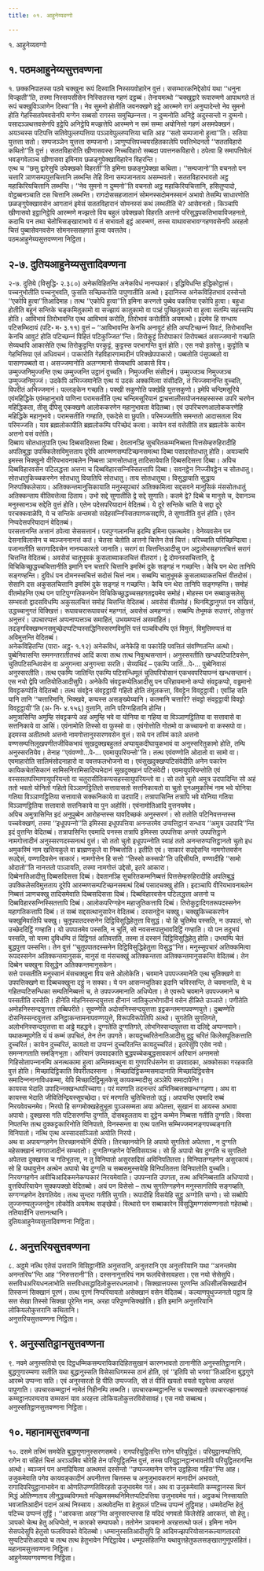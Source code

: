 ```yaml
---
title: ०१. आहुनेय्यवग्गो

---
```

१. आहुनेय्यवग्गो  


## १. पठमआहुनेय्यसुत्तवण्णना

१. छक्‍कनिपातस्स पठमे चक्खुना रूपं दिस्वाति निस्सयवोहारेन वुत्तं। ससम्भारकनिद्देसोयं यथा ‘‘धनुना विज्झती’’ति, तस्मा निस्सयसीसेन निस्सितस्स गहणं दट्ठब्बं। तेनायमत्थो ‘‘चक्खुद्वारे रूपारम्मणे आपाथगते तं रूपं चक्खुविञ्‍ञाणेन दिस्वा’’ति। नेव सुमनो होतीति जवनक्खणे इट्ठे आरम्मणे रागं अनुप्पादेन्तो नेव सुमनो होति गेहस्सितपेमवसेनपि मग्गेन सब्बसो रागस्स समुच्छिन्‍नत्ता। न दुम्मनोति अनिट्ठे अदुस्सन्तो न दुम्मनो। पसादञ्‍ञथत्तवसेनपि इट्ठेपि अनिट्ठेपि मज्झत्तेपि आरम्मणे न समं सम्मा अयोनिसो गहणं असमपेक्खनं। अयञ्‍चस्स पटिपत्ति सतिवेपुल्‍लप्पत्तिया पञ्‍ञावेपुल्‍लप्पत्तिया चाति आह ‘‘सतो सम्पजानो हुत्वा’’ति। सतिया युत्तत्ता सतो। सम्पजञ्‍ञेन युत्तत्ता सम्पजानो। ञाणुप्पत्तिपच्‍चयरहितकालेपि पवत्तिभेदनतो ‘‘सततविहारो कथितो’’ति वुत्तं। सततविहारोति खीणासवस्स निच्‍चविहारो सब्बदा पवत्तनकविहारो। ठपेत्वा हि समापत्तिवेलं भवङ्गवेलञ्‍च खीणासवा इमिनाव छळङ्गुपेक्खाविहारेन विहरन्ति।  
एत्थ च ‘‘छसु द्वारेसुपि उपेक्खको विहरती’’ति इमिना छळङ्गुपेक्खा कथिता। ‘‘सम्पजानो’’ति वचनतो पन चत्तारि ञाणसम्पयुत्तचित्तानि लब्भन्ति तेहि विना सम्पजानताय असम्भवतो। सततविहारभावतो अट्ठ महाकिरियचित्तानि लब्भन्ति। ‘‘नेव सुमनो न दुम्मनो’’ति वचनतो अट्ठ महाकिरियचित्तानि, हसितुप्पादो, वोट्ठब्बनञ्‍चाति दस चित्तानि लब्भन्ति। रागदोससहजातानं सोमनस्सदोमनस्सानं अभावो तेसम्पि साधारणोति छळङ्गुपेक्खावसेन आगतानं इमेसं सततविहारानं सोमनस्सं कथं लब्भतीति चे? आसेवनतो। किञ्‍चापि खीणासवो इट्ठानिट्ठेपि आरम्मणे मज्झत्तो विय बहुलं उपेक्खको विहरति अत्तनो परिसुद्धपकतिभावाविजहनतो, कदाचि पन तथा चेतोभिसङ्खाराभावे यं तं सभावतो इट्ठं आरम्मणं, तस्स याथावसभावग्गहणवसेनपि अरहतो चित्तं पुब्बासेवनवसेन सोमनस्ससहगतं हुत्वा पवत्ततेव।  
पठमआहुनेय्यसुत्तवण्णना निट्ठिता।  


## २-७. दुतियआहुनेय्यसुत्तादिवण्णना

२-७. दुतिये (विसुद्धि॰ २.३८०) अनेकविहितन्ति अनेकविधं नानप्पकारं। इद्धिविधन्ति इद्धिकोट्ठासं। पच्‍चनुभोतीति पच्‍चनुभवति, फुसति सच्छिकरोति पापुणातीति अत्थो। इदानिस्स अनेकविहितभावं दस्सेन्तो ‘‘एकोपि हुत्वा’’तिआदिमाह। तत्थ ‘‘एकोपि हुत्वा’’ति इमिना करणतो पुब्बेव पकतिया एकोपि हुत्वा। बहुधा होतीति बहूनं सन्तिके चङ्कमितुकामो वा सज्झायं कातुकामो वा पञ्हं पुच्छितुकामो वा हुत्वा सतम्पि सहस्सम्पि होति। आविभावं तिरोभावन्ति एत्थ आविभावं करोति, तिरोभावं करोतीति अयमत्थो। इदमेव हि सन्धाय पटिसम्भिदायं (पटि॰ म॰ ३.११) वुत्तं – ‘‘आविभावन्ति केनचि अनावुटं होति अप्पटिच्छन्‍नं विवटं, तिरोभावन्ति केनचि आवुटं होति पटिच्छन्‍नं पिहितं पटिकुज्‍जित’’न्ति। तिरोकुट्टं तिरोपाकारं तिरोपब्बतं असज्‍जमानो गच्छति सेय्यथापि आकासेति एत्थ तिरोकुट्टन्ति परकुट्टं, कुट्टस्स परभागन्ति वुत्तं होति। एस नयो इतरेसु। कुट्टोति च गेहभित्तिया एतं अधिवचनं। पाकारोति गेहविहारगामादीनं परिक्खेपपाकारो। पब्बतोति पंसुपब्बतो वा पासाणपब्बतो वा। असज्‍जमानोति अलग्गमानो सेय्यथापि आकासे विय।  
उम्मुज्‍जनिमुज्‍जन्ति एत्थ उम्मुज्‍जन्ति उट्ठानं वुच्‍चति। निमुज्‍जन्ति संसीदनं। उम्मुज्‍जञ्‍च निमुज्‍जञ्‍च उम्मुज्‍जनिमुज्‍जं। उदकेपि अभिज्‍जमानेति एत्थ यं उदकं अक्‍कमित्वा संसीदति, तं भिज्‍जमानन्ति वुच्‍चति, विपरीतं अभिज्‍जमानं। पल्‍लङ्केन गच्छति। पक्खी सकुणोति पक्खेहि युत्तसकुणो। इमेपि चन्दिमसूरिये एवंमहिद्धिके एवंमहानुभावे पाणिना परामसतीति एत्थ चन्दिमसूरियानं द्वाचत्तालीसयोजनसहस्सस्स उपरि चरणेन महिद्धिकता, तीसु दीपेसु एकक्खणे आलोककरणेन महानुभावता वेदितब्बा। एवं उपरिचरणआलोककरणेहि महिद्धिके महानुभावे। परामसतीति गण्हाति, एकदेसे वा छुपति। परिमज्‍जतीति समन्ततो आदासतला विय परिमज्‍जति। याव ब्रह्मलोकापीति ब्रह्मलोकम्पि परिच्छेदं कत्वा। कायेन वसं वत्तेतीति तत्र ब्रह्मलोके कायेन अत्तनो वसं वत्तेति।  
दिब्बाय सोतधातुयाति एत्थ दिब्बसदिसत्ता दिब्बा। देवतानञ्हि सुचरितकम्मनिब्बत्ता पित्तसेम्हरुहिरादीहि अपलिबुद्धा उपक्‍किलेसविमुत्तताय दूरेपि आरम्मणसम्पटिच्छनसमत्था दिब्बा पसादसोतधातु होति। अयञ्‍चापि इमस्स भिक्खुनो वीरियभावनाबलेन निब्बत्ता ञाणसोतधातु तादिसायेवाति दिब्बसदिसत्ता दिब्बा। अपिच दिब्बविहारवसेन पटिलद्धत्ता अत्तना च दिब्बविहारसन्‍निस्सितत्तापि दिब्बा। सवनट्ठेन निज्‍जीवट्ठेन च सोतधातु। सोतधातुकिच्‍चकरणेन सोतधातु वियातिपि सोतधातु। ताय सोतधातुया। विसुद्धायाति सुद्धाय निरुपक्‍किलेसाय। अतिक्‍कन्तमानुसिकायाति मनुस्सूपचारं अतिक्‍कमित्वा सद्दसवने मानुसिकं मंससोतधातुं अतिक्‍कन्ताय वीतिवत्तेत्वा ठिताय। उभो सद्दे सुणातीति द्वे सद्दे सुणाति। कतमे द्वे? दिब्बे च मानुसे च, देवानञ्‍च मनुस्सानञ्‍च सद्देति वुत्तं होति। एतेन पदेसपरियादानं वेदितब्बं। ये दूरे सन्तिके चाति ये सद्दा दूरे परचक्‍कवाळेपि, ये च सन्तिके अन्तमसो सदेहसन्‍निस्सितपाणकसद्दापि, ते सुणातीति वुत्तं होति। एतेन निप्पदेसपरियादानं वेदितब्बं।  
परसत्तानन्ति अत्तानं ठपेत्वा सेससत्तानं। परपुग्गलानन्ति इदम्पि इमिना एकत्थमेव। वेनेय्यवसेन पन देसनाविलासेन च ब्यञ्‍जननानत्तं कतं। चेतसा चेतोति अत्तनो चित्तेन तेसं चित्तं। परिच्‍चाति परिच्छिन्दित्वा। पजानातीति सरागादिवसेन नानप्पकारतो जानाति। सरागं वा चित्तन्तिआदीसु पन अट्ठलोभसहगतचित्तं सरागं चित्तन्ति वेदितब्बं। अवसेसं चातुभूमकं कुसलाब्याकतचित्तं वीतरागं। द्वे दोमनस्सचित्तानि, द्वे विचिकिच्छुद्धच्‍चचित्तानीति इमानि पन चत्तारि चित्तानि इमस्मिं दुके सङ्गहं न गच्छन्ति। केचि पन थेरा तानिपि सङ्गण्हन्ति। दुविधं पन दोमनस्सचित्तं सदोसं चित्तं नाम। सब्बम्पि चातुभूमकं कुसलाब्याकतचित्तं वीतदोसं। सेसानि दस अकुसलचित्तानि इमस्मिं दुके सङ्गहं न गच्छन्ति। केचि पन थेरा तानिपि सङ्गण्हन्ति। समोहं वीतमोहन्ति एत्थ पन पाटिपुग्गलिकनयेन विचिकिच्छुद्धच्‍चसहगतद्वयमेव समोहं। मोहस्स पन सब्बाकुसलेसु सम्भवतो द्वादसविधम्पि अकुसलचित्तं समोहं चित्तन्ति वेदितब्बं। अवसेसं वीतमोहं। थिनमिद्धानुगतं पन संखित्तं, उद्धच्‍चानुगतं विक्खित्तं। रूपावचरारूपावचरं महग्गतं, अवसेसं अमहग्गतं। सब्बम्पि तेभूमकं सउत्तरं, लोकुत्तरं अनुत्तरं। उपचारप्पत्तं अप्पनाप्पत्तञ्‍च समाहितं, उभयमप्पत्तं असमाहितं। तदङ्गविक्खम्भनसमुच्छेदप्पटिप्पस्सद्धिनिस्सरणविमुत्तिं पत्तं पञ्‍चविधम्पि एतं विमुत्तं, विमुत्तिमप्पत्तं वा अविमुत्तन्ति वेदितब्बं।  
अनेकविहितन्ति (पारा॰ अट्ठ॰ १.१२) अनेकविधं, अनेकेहि वा पकारेहि पवत्तितं संवण्णितन्ति अत्थो। पुब्बेनिवासन्ति समनन्तरातीतभवं आदिं कत्वा तत्थ तत्थ निवुत्थसन्तानं। अनुस्सरतीति खन्धपटिपाटिवसेन, चुतिपटिसन्धिवसेन वा अनुगन्त्वा अनुगन्त्वा सरति। सेय्यथिदं – एकम्पि जातिं…पे॰… पुब्बेनिवासं अनुस्सरतीति। तत्थ एकम्पि जातिन्ति एकम्पि पटिसन्धिमूलं चुतिपरियोसानं एकभवपरियापन्‍नं खन्धसन्तानं। एस नयो द्वेपि जातियोतिआदीसुपि। अनेकेपि संवट्टकप्पेतिआदीसु पन परिहायमानो कप्पो संवट्टकप्पो, वड्ढमानो विवट्टकप्पोति वेदितब्बो। तत्थ संवट्टेन संवट्टट्ठायी गहितो होति तंमूलकत्ता, विवट्टेन विवट्टट्ठायी। एवञ्हि सति यानि तानि ‘‘चत्तारिमानि, भिक्खवे, कप्पस्स असङ्ख्येय्यानि। कतमानि चत्तारि? संवट्टो संवट्टट्ठायी विवट्टो विवट्टट्ठायी’’ति (अ॰ नि॰ ४.१५६) वुत्तानि, तानि परिग्गहितानि होन्ति।  
अमुत्रासिन्ति अमुम्हि संवट्टकप्पे अहं अमुम्हि भवे वा योनिया वा गहिया वा विञ्‍ञाणट्ठितिया वा सत्तावासे वा सत्तनिकाये वा आसिं। एवंनामोति तिस्सो वा फुस्सो वा। एवंगोत्तोति गोतमो वा कच्‍चायनो वा कस्सपो वा। इदमस्स अतीतभवे अत्तनो नामगोत्तानुस्सरणवसेन वुत्तं। सचे पन तस्मिं काले अत्तनो वण्णसम्पत्तिलूखपणीतजीविकभावं सुखदुक्खबहुलतं अप्पायुकदीघायुकभावं वा अनुस्सरितुकामो होति, तम्पि अनुस्सरतियेव। तेनाह ‘‘एवंवण्णो…पे॰… एवमायुपरियन्तो’’ति। तत्थ एवंवण्णोति ओदातो वा सामो वा। एवमाहारोति सालिमंसोदनाहारो वा पवत्तफलभोजनो वा। एवंसुखदुक्खप्पटिसंवेदीति अनेन पकारेन कायिकचेतसिकानं सामिसनिरामिसादिप्पभेदानं सुखदुक्खानं पटिसंवेदी। एवमायुपरियन्तोति एवं वस्ससतपरिमाणायुपरियन्तो वा चतुरासीतिकप्पसहस्सायुपरियन्तो वा। सो ततो चुतो अमुत्र उदपादिन्ति सो अहं ततो भवतो योनितो गहितो विञ्‍ञाणट्ठितितो सत्तावासतो सत्तनिकायतो वा चुतो पुनअमुकस्मिं नाम भवे योनिया गतिया विञ्‍ञाणट्ठितिया सत्तावासे सक्‍कनिकाये वा उदपादिं। तत्रापासिन्ति तत्रापि भवे योनिया गतिया विञ्‍ञाणट्ठितिया सत्तावासे सत्तनिकाये वा पुन अहोसिं। एवंनामोतिआदि वुत्तनयमेव।  
अपिच अमुत्रासिन्ति इदं अनुपुब्बेन आरोहन्तस्स यावदिच्छकं अनुस्सरणं। सो ततोति पटिनिवत्तन्तस्स पच्‍चवेक्खणं, तस्मा ‘‘इधूपपन्‍नो’’ति इमिस्सा इधूपपत्तिया अनन्तरमेव उप्पत्तिट्ठानं सन्धाय ‘‘अमुत्र उदपादि’’न्ति इदं वुत्तन्ति वेदितब्बं। तत्रापासिन्ति एवमादि पनस्स तत्रापि इमिस्सा उपपत्तिया अन्तरे उपपत्तिट्ठाने नामगोत्तादीनं अनुस्सरणदस्सनत्थं वुत्तं। सो ततो चुतो इधूपपन्‍नोति स्वाहं ततो अनन्तरुप्पत्तिट्ठानतो चुतो इध अमुकस्मिं नाम खत्तियकुले वा ब्राह्मणकुले वा निब्बत्तोति। इतीति एवं। साकारं सउद्देसन्ति नामगोत्तवसेन सउद्देसं, वण्णादिवसेन साकारं। नामगोत्तेन हि सत्तो ‘‘तिस्सो कस्सपो’’ति उद्दिसीयति, वण्णादीहि ‘‘सामो ओदातो’’ति नानत्ततो पञ्‍ञायति, तस्मा नामगोत्तं उद्देसो, इतरे आकारा।  
दिब्बेनातिआदीसु दिब्बसदिसत्ता दिब्बं। देवतानञ्हि सुचरितकम्मनिब्बत्तं पित्तसेम्हरुहिरादीहि अपलिबुद्धं उपक्‍किलेसविमुत्तताय दूरेपि आरम्मणसम्पटिच्छनसमत्थं दिब्बं पसादचक्खु होति। इदञ्‍चापि वीरियभावनाबलेन निब्बत्तं ञाणचक्खु तादिसमेवाति दिब्बसदिसत्ता दिब्बं। दिब्बविहारवसेन पटिलद्धत्ता अत्तनो च दिब्बविहारसन्‍निस्सितत्तापि दिब्बं। आलोकपरिग्गहेन महाजुतिकत्तापि दिब्बं। तिरोकुट्टादिगतरूपदस्सनेन महागतिकत्तापि दिब्बं। तं सब्बं सद्दसत्थानुसारेन वेदितब्बं। दस्सनट्ठेन चक्खु। चक्खुकिच्‍चकरणेन चक्खुमिवातिपि चक्खु। चुतूपपातदस्सनेन दिट्ठिविसुद्धिहेतुत्ता विसुद्धं। यो हि चुतिमेव पस्सति, न उपपातं, सो उच्छेददिट्ठिं गण्हाति। यो उपपातमेव पस्सति, न चुतिं, सो नवसत्तपातुभावदिट्ठिं गण्हाति। यो पन तदुभयं पस्सति, सो यस्मा दुविधम्पि तं दिट्ठिगतं अतिवत्तति, तस्मा तं दस्सनं दिट्ठिविसुद्धिहेतु होति। उभयम्पि चेतं बुद्धपुत्ता पस्सन्ति। तेन वुत्तं ‘‘चुतूपपातदस्सनेन दिट्ठिविसुद्धिहेतुत्ता विसुद्ध’’न्ति। मनुस्सूपचारं अतिक्‍कमित्वा रूपदस्सनेन अतिक्‍कन्तमानुसकं, मानुसं वा मंसचक्खुं अतिक्‍कन्तत्ता अतिक्‍कन्तमानुसकन्ति वेदितब्बं। तेन दिब्बेन चक्खुना विसुद्धेन अतिक्‍कन्तमानुसकेन।  
सत्ते पस्सतीति मनुस्सानं मंसचक्खुना विय सत्ते ओलोकेति। चवमाने उपपज्‍जमानेति एत्थ चुतिक्खणे वा उपपत्तिक्खणे वा दिब्बचक्खुना दट्ठुं न सक्‍का। ये पन आसन्‍नचुतिका इदानि चविस्सन्ति, ते चवमानाति, ये च गहितप्पटिसन्धिका सम्पतिनिब्बत्ता च, ते उपपज्‍जमानाति अधिप्पेता। ते एवरूपे चवमाने उपपज्‍जमाने च पस्सतीति दस्सेति। हीनेति मोहनिस्सन्दयुत्तत्ता हीनानं जातिकुलभोगादीनं वसेन हीळिते उञ्‍ञाते। पणीतेति अमोहनिस्सन्दयुत्तत्ता तब्बिपरीते। सुवण्णेति अदोसनिस्सन्दयुत्तत्ता इट्ठकन्तमनापवण्णयुत्ते। दुब्बण्णेति दोसनिस्सन्दयुत्तत्ता अनिट्ठाकन्तामनापवण्णयुत्ते, विरूपविरूपेतिपि अत्थो। सुगतेति सुगतिगते, अलोभनिस्सन्दयुत्तत्ता वा अड्ढे महद्धने। दुग्गतेति दुग्गतिगते, लोभनिस्सन्दयुत्तत्ता वा दलिद्दे अप्पन्‍नपाने।  
यथाकम्मूपगेति यं यं कम्मं उपचितं, तेन तेन उपगते। कायदुच्‍चरितेनातिआदीसु दुट्ठु चरितं किलेसपूतिकत्ताति दुच्‍चरितं। कायेन दुच्‍चरितं, कायतो वा उप्पन्‍नं दुच्‍चरितन्ति कायदुच्‍चरितं। इतरेसुपि एसेव नयो। समन्‍नागताति समङ्गिभूता। अरियानं उपवादकाति बुद्धपच्‍चेकबुद्धसावकानं अरियानं अन्तमसो गिहिसोतापन्‍नानम्पि अनत्थकामा हुत्वा अन्तिमवत्थुना वा गुणपरिधंसनेन वा उपवादका, अक्‍कोसका गरहकाति वुत्तं होति। मिच्छादिट्ठिकाति विपरीतदस्सना । मिच्छादिट्ठिकम्मसमादानाति मिच्छादिट्ठिवसेन समादिन्‍ननानाविधकम्मा, येपि मिच्छादिट्ठिमूलकेसु कायकम्मादीसु अञ्‍ञेपि समादापेन्ति।  
कायस्स भेदाति उपादिन्‍नक्खन्धपरिच्‍चागा। परं मरणाति तदनन्तरं अभिनिब्बत्तक्खन्धग्गहणा। अथ वा कायस्स भेदाति जीवितिन्द्रियस्सूपच्छेदा। परं मरणाति चुतिचित्ततो उद्धं। अपायन्ति एवमादि सब्बं निरयवेवचनमेव। निरयो हि सग्गमोक्खहेतुभूता पुञ्‍ञसम्मता अया अपेतत्ता, सुखानं वा आयस्स अभावा अपायो। दुक्खस्स गति पटिसरणन्ति दुग्गति, दोसबहुलताय वा दुट्ठेन कम्मेन निब्बत्ता गतीति दुग्गति। विवसा निपतन्ति तत्थ दुक्‍कट्टकारिनोति विनिपातो, विनस्सन्ता वा एत्थ पतन्ति सम्भिज्‍जमानङ्गपच्‍चङ्गाति विनिपातो। नत्थि एत्थ अस्सादसञ्‍ञितो अयोति निरयो।  
अथ वा अपायग्गहणेन तिरच्छानयोनिं दीपेति। तिरच्छानयोनि हि अपायो सुगतितो अपेतत्ता , न दुग्गति महेसक्खानं नागराजादीनं सम्भवतो। दुग्गतिग्गहणेन पेत्तिविसयञ्‍च। सो हि अपायो चेव दुग्गति च सुगतितो अपेतत्ता दुक्खस्स च गतिभूतत्ता, न तु विनिपातो असुरसदिसं अविनिपतितत्ता। विनिपातग्गहणेन असुरकायं। सो हि यथावुत्तेन अत्थेन अपायो चेव दुग्गति च सब्बसमुस्सयेहि विनिपतितत्ता विनिपातोति वुच्‍चति। निरयग्गहणेन अवीचिआदिकमनेकप्पकारं निरयमेवाति। उपपन्‍नाति उपगता, तत्थ अभिनिब्बत्ताति अधिप्पायो। वुत्तविपरियायेन सुक्‍कपक्खो वेदितब्बो। अयं पन विसेसो – तत्थ सुगतिग्गहणेन मनुस्सागतिपि सङ्गय्हति, सग्गग्गहणेन देवगतियेव। तत्थ सुन्दरा गतीति सुगति। रूपादीहि विसयेहि सुट्ठु अग्गोति सग्गो। सो सब्बोपि लुज्‍जनप्पलुज्‍जनट्ठेन लोकोति अयमेत्थ सङ्खेपो। वित्थारो पन सब्बाकारेन विसुद्धिमग्गसंवण्णनातो गहेतब्बो। ततियादीनि उत्तानत्थानि।  
दुतियआहुनेय्यसुत्तादिवण्णना निट्ठिता।  


## ८. अनुत्तरियसुत्तवण्णना

८. अट्ठमे नत्थि एतेसं उत्तरानि विसिट्ठानीति अनुत्तरानि, अनुत्तरानि एव अनुत्तरियानि यथा ‘‘अनन्तमेव अनन्तरिय’’न्ति आह ‘‘निरुत्तरानी’’ति। दस्सनानुत्तरियं नाम फलविसेसावहत्ता। एस नयो सेसेसुपि। सत्तविधअरियधनलाभोति सत्तविधसद्धादिलोकुत्तरधनलाभो। सिक्खात्तयस्स पूरणन्ति अधिसीलसिक्खादीनं तिस्सन्‍नं सिक्खानं पूरणं। तत्थ पूरणं निप्परियायतो असेक्खानं वसेन वेदितब्बं। कल्याणपुथुज्‍जनतो पट्ठाय हि सत्त सेखा तिस्सो सिक्खा पूरेन्ति नाम, अरहा परिपुण्णसिक्खोति। इति इमानि अनुत्तरियानि लोकियलोकुत्तरानि कथितानि।  
अनुत्तरियसुत्तवण्णना निट्ठिता।  


## ९. अनुस्सतिट्ठानसुत्तवण्णना

९. नवमे अनुस्सतियो एव दिट्ठधम्मिकसम्परायिकादिहितसुखानं कारणभावतो ठानानीति अनुस्सतिट्ठानानि। बुद्धगुणारम्मणा सतीति यथा बुद्धानुस्सति विसेसाधिगमस्स ठानं होति, एवं ‘‘इतिपि सो भगवा’’तिआदिना बुद्धगुणे आरब्भे उप्पन्‍ना सति। एवं अनुस्सरतो हि पीति उप्पज्‍जति, सो तं पीतिं खयतो वयतो पट्ठपेत्वा अरहत्तं पापुणाति। उपचारकम्मट्ठानं नामेतं गिहीनम्पि लब्भति। उपचारकम्मट्ठानन्ति च पच्‍चक्खतो उपचारज्झानावहं कम्मट्ठानपरम्पराय सम्मसनं याव अरहत्ता लोकियलोकुत्तरविसेसावहं। एस नयो सब्बत्थ।  
अनुस्सतिट्ठानसुत्तवण्णना निट्ठिता।  


## १०. महानामसुत्तवण्णना

१०. दसमे तस्मिं समयेति बुद्धागुणानुस्सरणसमये। रागपरियुट्ठितन्ति रागेन परियुट्ठितं। परियुट्ठानप्पत्तिपि, रागेन वा संहितं चित्तं अरञ्‍ञमिव चोरेहि तेन परियुट्ठितन्ति वुत्तं, तस्स परियुट्ठानट्ठानभावतोपि परियुट्ठितरागन्ति अत्थो। ब्यञ्‍जनं पन अनादियित्वा अत्थमत्तं दस्सेन्तो ‘‘उप्पज्‍जमानेन रागेन उट्ठहित्वा गहित’’न्ति आह। उजुकमेवाति पगेव कायवङ्कादीनं अपनीतत्ता चित्तस्स च अनुजुभावकरानं मानादीनं अभावतो, रागादिपरियुट्ठानाभावेन वा ओणतिउण्णतिविरहतो उजुभावमेव गतं। अथ वा उजुकमेवाति कम्मट्ठानस्स थिनं मिद्धं ओतिण्णताय लीनुद्धच्‍चविगमतो मज्झिमसमथनिमित्तप्पटिपत्तिया उजुभावमेव गतं। अट्ठकथं निस्सायाति भवजातिआदीनं पदानं अत्थं निस्साय। अत्थवेदन्ति वा हेतुफलं पटिच्‍च उप्पन्‍नं तुट्ठिमाह। धम्मवेदन्ति हेतुं पटिच्‍च उप्पन्‍नं तुट्ठिं। ‘‘आरकत्ता अरह’’न्ति अनुस्सरन्तस्स हि यदिदं भगवतो किलेसेहि आरकत्तं, सो हेतु। ञापको चेत्थ हेतु अधिप्पेतो, न कारको सम्पापको। ततोनेन ञायमानो अरहत्तत्थो फलं। इमिना नयेन सेसपदेसुपि हेतुसो फलविपाको वेदितब्बो। धम्मानुस्सतिआदीसुपि हि आदिमज्झपरियोसानकल्याणतादयो सुप्पटिपत्तिआदयो च तत्थ तत्थ हेतुभावेन निद्दिट्ठायेव। धम्मूपसंहितन्ति यथावुत्तहेतुफलसङ्खातगुणूपसंहितं।  
महानामसुत्तवण्णना निट्ठिता।  
आहुनेय्यवग्गवण्णना निट्ठिता।  